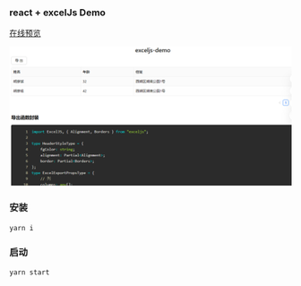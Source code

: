 ### react + excelJs Demo

[在线预览](https://tpc-ht.github.io/excel-demo/dist/index.html)

![Alt text](image.png)

### 安装

```shell
yarn i
```

### 启动

```shell
yarn start
```
